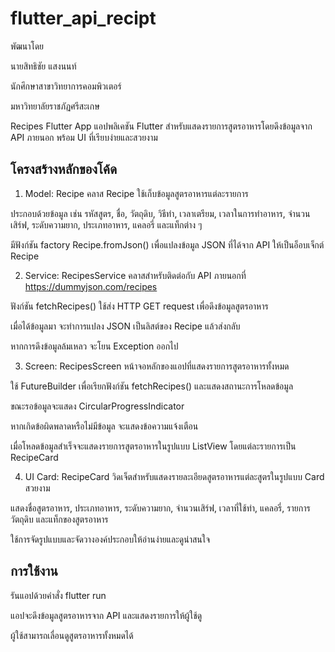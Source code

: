 # flutter_api_recipt

พัฒนาโดย

นายสิทธิชัย แสงนนท์

นักศึกษาสาขาวิทยาการคอมพิวเตอร์

มหาวิทยาลัยราชภัฏศรีสะเกษ

Recipes Flutter App
แอปพลิเคชัน Flutter สำหรับแสดงรายการสูตรอาหารโดยดึงข้อมูลจาก API ภายนอก พร้อม UI ที่เรียบง่ายและสวยงาม

## โครงสร้างหลักของโค้ด

1. Model: Recipe
คลาส Recipe ใช้เก็บข้อมูลสูตรอาหารแต่ละรายการ

ประกอบด้วยข้อมูล เช่น รหัสสูตร, ชื่อ, วัตถุดิบ, วิธีทำ, เวลาเตรียม, เวลาในการทำอาหาร, จำนวนเสิร์ฟ, ระดับความยาก, ประเภทอาหาร, แคลอรี่ และแท็กต่าง ๆ

มีฟังก์ชัน factory Recipe.fromJson() เพื่อแปลงข้อมูล JSON ที่ได้จาก API ให้เป็นอ็อบเจ็กต์ Recipe

2. Service: RecipesService
คลาสสำหรับติดต่อกับ API ภายนอกที่ https://dummyjson.com/recipes

ฟังก์ชัน fetchRecipes() ใช้ส่ง HTTP GET request เพื่อดึงข้อมูลสูตรอาหาร

เมื่อได้ข้อมูลมา จะทำการแปลง JSON เป็นลิสต์ของ Recipe แล้วส่งกลับ

หากการดึงข้อมูลล้มเหลว จะโยน Exception ออกไป

3. Screen: RecipesScreen
หน้าจอหลักของแอปที่แสดงรายการสูตรอาหารทั้งหมด

ใช้ FutureBuilder เพื่อเรียกฟังก์ชัน fetchRecipes() และแสดงสถานะการโหลดข้อมูล

ขณะรอข้อมูลจะแสดง CircularProgressIndicator

หากเกิดข้อผิดพลาดหรือไม่มีข้อมูล จะแสดงข้อความแจ้งเตือน

เมื่อโหลดข้อมูลสำเร็จจะแสดงรายการสูตรอาหารในรูปแบบ ListView โดยแต่ละรายการเป็น RecipeCard

4. UI Card: RecipeCard
วิดเจ็ตสำหรับแสดงรายละเอียดสูตรอาหารแต่ละสูตรในรูปแบบ Card สวยงาม

แสดงชื่อสูตรอาหาร, ประเภทอาหาร, ระดับความยาก, จำนวนเสิร์ฟ, เวลาที่ใช้ทำ, แคลอรี่, รายการวัตถุดิบ และแท็กของสูตรอาหาร

ใช้การจัดรูปแบบและจัดวางองค์ประกอบให้อ่านง่ายและดูน่าสนใจ

## การใช้งาน
รันแอปด้วยคำสั่ง flutter run

แอปจะดึงข้อมูลสูตรอาหารจาก API และแสดงรายการให้ผู้ใช้ดู

ผู้ใช้สามารถเลื่อนดูสูตรอาหารทั้งหมดได้
